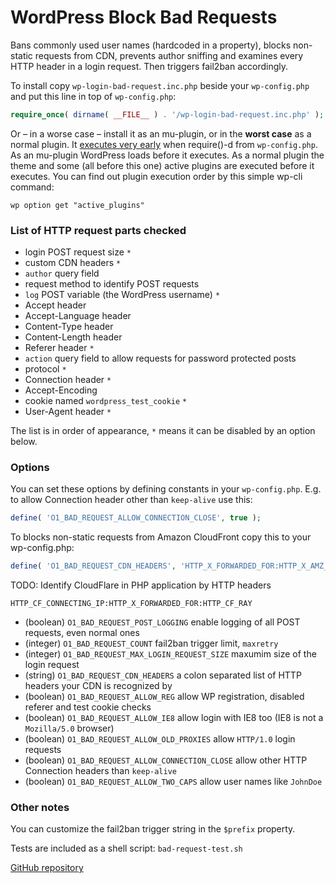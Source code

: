 # WordPress Block Bad Requests

Bans commonly used user names (hardcoded in a property), blocks non-static requests from CDN,
prevents author sniffing and examines every HTTP header in a login request.
Then triggers fail2ban accordingly.

To install copy `wp-login-bad-request.inc.php` beside your `wp-config.php` and put this line in top of `wp-config.php`:

```php
require_once( dirname( __FILE__ ) . '/wp-login-bad-request.inc.php' );
```

Or – in a worse case – install it as an mu-plugin, or in the **worst case** as a normal plugin.
It [executes very early](https://wordpress.org/plugins/whats-running/) when require()-d from `wp-config.php`.
As an mu-plugin WordPress loads before it executes. As a normal plugin the theme and some
(all before this one) active plugins are executed before it executes.
You can find out plugin execution order by this simple wp-cli command:

```
wp option get "active_plugins"
```

### List of HTTP request parts checked

- login POST request size `*`
- custom CDN headers `*`
- `author` query field
- request method to identify POST requests
- `log` POST variable (the WordPress username) `*`
- Accept header
- Accept-Language header
- Content-Type header
- Content-Length header
- Referer header `*`
- `action` query field to allow requests for password protected posts
- protocol `*`
- Connection header `*`
- Accept-Encoding
- cookie named `wordpress_test_cookie` `*`
- User-Agent header `*`

The list is in order of appearance, `*` means it can be disabled by an option below.

### Options

You can set these options by defining constants in your `wp-config.php`.
E.g. to allow Connection header other than `keep-alive` use this:

```php
define( 'O1_BAD_REQUEST_ALLOW_CONNECTION_CLOSE', true );
```

To blocks non-static requests from Amazon CloudFront copy this to your wp-config.php:

```php
define( 'O1_BAD_REQUEST_CDN_HEADERS', 'HTTP_X_FORWARDED_FOR:HTTP_X_AMZ_CF_ID:HTTP_VIA' );
```

TODO: Identify CloudFlare in PHP application by HTTP headers

```
HTTP_CF_CONNECTING_IP:HTTP_X_FORWARDED_FOR:HTTP_CF_RAY
```

- (boolean) `O1_BAD_REQUEST_POST_LOGGING` enable logging of all POST requests, even normal ones
- (integer) `O1_BAD_REQUEST_COUNT` fail2ban trigger limit, `maxretry`
- (integer) `O1_BAD_REQUEST_MAX_LOGIN_REQUEST_SIZE` maxumim size of the login request
- (string) `O1_BAD_REQUEST_CDN_HEADERS` a colon separated list of HTTP headers your CDN is recognized by
- (boolean) `O1_BAD_REQUEST_ALLOW_REG` allow WP registration, disabled referer and test cookie checks
- (boolean) `O1_BAD_REQUEST_ALLOW_IE8` allow login with IE8 too (IE8 is not a `Mozilla/5.0` browser)
- (boolean) `O1_BAD_REQUEST_ALLOW_OLD_PROXIES` allow `HTTP/1.0` login requests
- (boolean) `O1_BAD_REQUEST_ALLOW_CONNECTION_CLOSE` allow other HTTP Connection headers than `keep-alive`
- (boolean) `O1_BAD_REQUEST_ALLOW_TWO_CAPS` allow user names like `JohnDoe`

### Other notes

You can customize the fail2ban trigger string in the `$prefix` property.

Tests are included as a shell script: `bad-request-test.sh`

[GitHub repository](https://github.com/szepeviktor/wordpress-plugin-construction/tree/master/wordpress-fail2ban)
